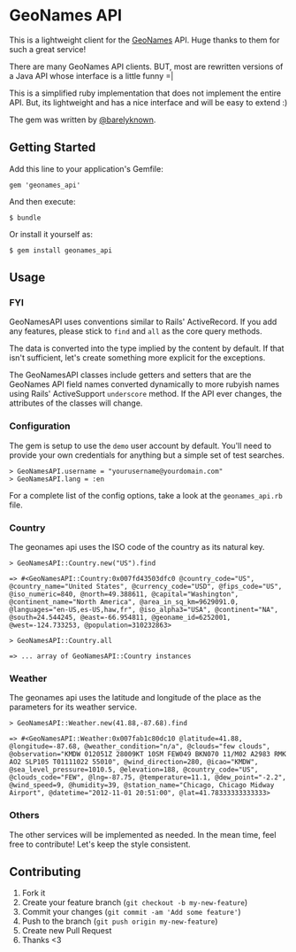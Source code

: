 # GeoNames API

This is a lightweight client for the [GeoNames](http://www.geonames.org) API. Huge thanks to them for such a great service!

There are many GeoNames API clients. BUT, most are rewritten versions of a Java API whose interface is a little funny =|

This is a simplified ruby implementation that does not implement the entire API. But, its lightweight and has a nice interface and will be easy to extend :)

The gem was written by [@barelyknown](http://twitter.com/barelyknown).

## Getting Started

Add this line to your application's Gemfile:

    gem 'geonames_api'

And then execute:

    $ bundle

Or install it yourself as:

    $ gem install geonames_api

## Usage

### FYI

GeoNamesAPI uses conventions similar to Rails' ActiveRecord. If you add any features, please stick to `find` and `all` as the core query methods.

The data is converted into the type implied by the content by default. If that isn't sufficient, let's create something more explicit for the exceptions.

The GeoNamesAPI classes include getters and setters that are the GeoNames API field names converted dynamically to more rubyish names using Rails' ActiveSupport `underscore` method. If the API ever changes, the attributes of the classes will change.

### Configuration

The gem is setup to use the `demo` user account by default. You'll need to provide your own credentials for anything but a simple set of test searches.

    > GeoNamesAPI.username = "yourusername@yourdomain.com"
    > GeoNamesAPI.lang = :en
    
For a complete list of the config options, take a look at the `geonames_api.rb` file.

### Country

The geonames api uses the ISO code of the country as its natural key. 

    > GeoNamesAPI::Country.new("US").find
    
    => #<GeoNamesAPI::Country:0x007fd43503dfc0 @country_code="US", @country_name="United States", @currency_code="USD", @fips_code="US", @iso_numeric=840, @north=49.388611, @capital="Washington", @continent_name="North America", @area_in_sq_km=9629091.0, @languages="en-US,es-US,haw,fr", @iso_alpha3="USA", @continent="NA", @south=24.544245, @east=-66.954811, @geoname_id=6252001, @west=-124.733253, @population=310232863>

    > GeoNamesAPI::Country.all
    
    => ... array of GeoNamesAPI::Country instances

### Weather

The geonames api uses the latitude and longitude of the place as the parameters for its weather service.

    > GeoNamesAPI::Weather.new(41.88,-87.68).find
    
    => #<GeoNamesAPI::Weather:0x007fab1c80dc10 @latitude=41.88, @longitude=-87.68, @weather_condition="n/a", @clouds="few clouds", @observation="KMDW 012051Z 28009KT 10SM FEW049 BKN070 11/M02 A2983 RMK AO2 SLP105 T01111022 55010", @wind_direction=280, @icao="KMDW", @sea_level_pressure=1010.5, @elevation=188, @country_code="US", @clouds_code="FEW", @lng=-87.75, @temperature=11.1, @dew_point="-2.2", @wind_speed=9, @humidity=39, @station_name="Chicago, Chicago Midway Airport", @datetime="2012-11-01 20:51:00", @lat=41.78333333333333>

### Others

The other services will be implemented as needed. In the mean time, feel free to contribute! Let's keep the style consistent.

## Contributing

1. Fork it
2. Create your feature branch (`git checkout -b my-new-feature`)
3. Commit your changes (`git commit -am 'Add some feature'`)
4. Push to the branch (`git push origin my-new-feature`)
5. Create new Pull Request
6. Thanks <3